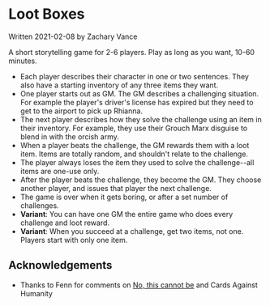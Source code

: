 # Loot Boxes
Written 2021-02-08 by Zachary Vance

A short storytelling game for 2-6 players. Play as long as you want, 10-60 minutes.

- Each player describes their character in one or two sentences. They also have a starting inventory of any three items they want.
- One player starts out as GM. The GM describes a challenging situation. For example the player's driver's license has expired but they need to get to the airport to pick up Rhianna.
- The next player describes how they solve the challenge using an item in their inventory. For example, they use their Grouch Marx disguise to blend in with the orcish army.
- When a player beats the challenge, the GM rewards them with a loot item. Items are totally random, and shouldn't relate to the challenge.
- The player always loses the item they used to solve the challenge--all items are one-use only.
- After the player beats the challenge, they become the GM. They choose another player, and issues that player the next challenge.
- The game is over when it gets boring, or after a set number of challenges.
- **Variant**: You can have one GM the entire game who does every challenge and loot reward.
- **Variant**: When you succeed at a challenge, get two items, not one. Players start with only one item.

## Acknowledgements
- Thanks to Fenn for comments on [No, this cannot be](/archive/invincible.md) and Cards Against Humanity
